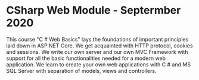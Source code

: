 # CSharp Web Module - Septermber 2020
This course "C # Web Basics" lays the foundations of important principles laid down in ASP.NET Core. We get acquainted with HTTP protocol, cookies and sessions. We write our own server and our own MVC Framework with support for all the basic functionalities needed for a modern web application. We learn to create your own web applications with C # and MS SQL Server with separation of models, views and controllers.

